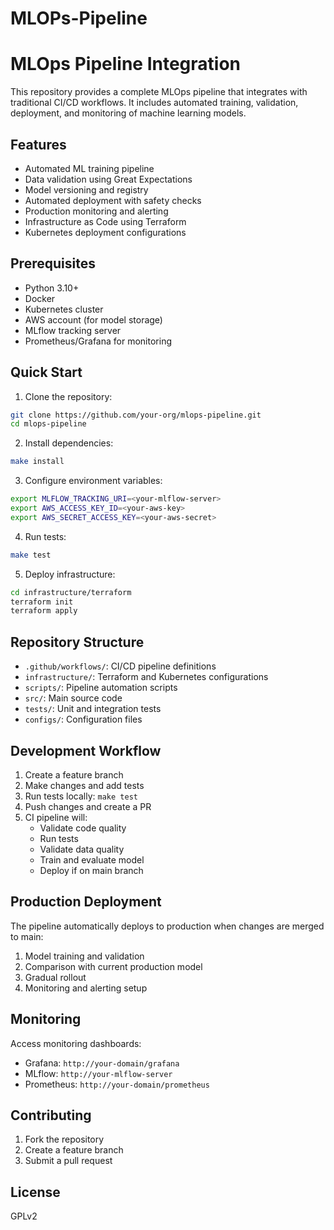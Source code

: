 # MLOPs-Pipeline
# MLOps Pipeline Integration

This repository provides a complete MLOps pipeline that integrates with traditional CI/CD workflows. It includes automated training, validation, deployment, and monitoring of machine learning models.

## Features

- Automated ML training pipeline
- Data validation using Great Expectations
- Model versioning and registry
- Automated deployment with safety checks
- Production monitoring and alerting
- Infrastructure as Code using Terraform
- Kubernetes deployment configurations

## Prerequisites

- Python 3.10+
- Docker
- Kubernetes cluster
- AWS account (for model storage)
- MLflow tracking server
- Prometheus/Grafana for monitoring

## Quick Start

1. Clone the repository:
```bash
git clone https://github.com/your-org/mlops-pipeline.git
cd mlops-pipeline
```

2. Install dependencies:
```bash
make install
```

3. Configure environment variables:
```bash
export MLFLOW_TRACKING_URI=<your-mlflow-server>
export AWS_ACCESS_KEY_ID=<your-aws-key>
export AWS_SECRET_ACCESS_KEY=<your-aws-secret>
```

4. Run tests:
```bash
make test
```

5. Deploy infrastructure:
```bash
cd infrastructure/terraform
terraform init
terraform apply
```

## Repository Structure

- `.github/workflows/`: CI/CD pipeline definitions
- `infrastructure/`: Terraform and Kubernetes configurations
- `scripts/`: Pipeline automation scripts
- `src/`: Main source code
- `tests/`: Unit and integration tests
- `configs/`: Configuration files

## Development Workflow

1. Create a feature branch
2. Make changes and add tests
3. Run tests locally: `make test`
4. Push changes and create a PR
5. CI pipeline will:
   - Validate code quality
   - Run tests
   - Validate data quality
   - Train and evaluate model
   - Deploy if on main branch

## Production Deployment

The pipeline automatically deploys to production when changes are merged to main:

1. Model training and validation
2. Comparison with current production model
3. Gradual rollout
4. Monitoring and alerting setup

## Monitoring

Access monitoring dashboards:
- Grafana: `http://your-domain/grafana`
- MLflow: `http://your-mlflow-server`
- Prometheus: `http://your-domain/prometheus`

## Contributing

1. Fork the repository
2. Create a feature branch
3. Submit a pull request

## License

GPLv2
